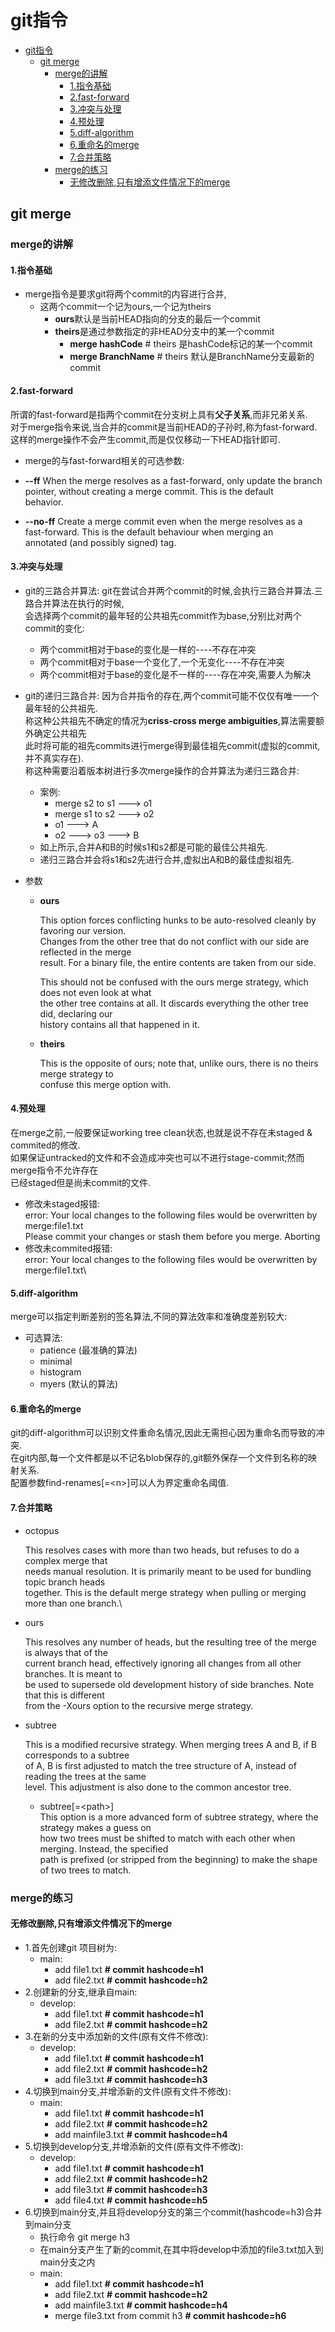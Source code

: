 # git指令

- [git指令](#git指令)
  - [git merge](#git-merge)
    - [merge的讲解](#merge的讲解)
      - [1.指令基础](#1指令基础)
      - [2.fast-forward](#2fast-forward)
      - [3.冲突与处理](#3冲突与处理)
      - [4.预处理](#4预处理)
      - [5.diff-algorithm](#5diff-algorithm)
      - [6.重命名的merge](#6重命名的merge)
      - [7.合并策略](#7合并策略)
    - [merge的练习](#merge的练习)
      - [无修改删除,只有增添文件情况下的merge](#无修改删除只有增添文件情况下的merge)

## git merge

### merge的讲解

#### 1.指令基础

- merge指令是要求git将两个commit的内容进行合并,
  - 这两个commit一个记为ours,一个记为theirs
    - **ours**默认是当前HEAD指向的分支的最后一个commit
    - **theirs**是通过参数指定的非HEAD分支中的某一个commit
      - **merge hashCode**  # theirs 是hashCode标记的某一个commit
      - **merge BranchName** # theirs 默认是BranchName分支最新的commit

#### 2.fast-forward

所谓的fast-forward是指两个commit在分支树上具有**父子关系**,而非兄弟关系.\
对于merge指令来说,当合并的commit是当前HEAD的子孙时,称为fast-forward.\
这样的merge操作不会产生commit,而是仅仅移动一下HEAD指针即可.

- merge的与fast-forward相关的可选参数:
- **--ff**
    When the merge resolves as a fast-forward, only update the branch\
    pointer, without creating a merge commit. This is the default\
    behavior.

- **--no-ff**
     Create a merge commit even when the merge resolves as a\
     fast-forward. This is the default behaviour when merging an\
     annotated (and possibly signed) tag.

#### 3.冲突与处理

- git的三路合并算法:
git在尝试合并两个commit的时候,会执行三路合并算法.三路合并算法在执行的时候,\
会选择两个commit的最年轻的公共祖先commit作为base,分别比对两个commit的变化:
  - 两个commit相对于base的变化是一样的----不存在冲突
  - 两个commit相对于base一个变化了,一个无变化----不存在冲突
  - 两个commit相对于base的变化是不一样的----存在冲突,需要人为解决

- git的递归三路合并:
因为合并指令的存在,两个commit可能不仅仅有唯一一个最年轻的公共祖先. \
称这种公共祖先不确定的情况为**criss-cross merge ambiguities**,算法需要额外确定公共祖先\
此时将可能的祖先commits进行merge得到最佳祖先commit(虚拟的commit,并不真实存在).\
称这种需要沿着版本树进行多次merge操作的合并算法为递归三路合并:

  - 案例:
    - merge s2 to s1 ---> o1
    - merge s1 to s2 ---> o2
    - o1 ---> A
    - o2 ---> o3 ---> B
  - 如上所示,合并A和B的时候s1和s2都是可能的最佳公共祖先.
  - 递归三路合并会将s1和s2先进行合并,虚拟出A和B的最佳虚拟祖先.

- 参数
  - **ours**

    This option forces conflicting hunks to be auto-resolved cleanly by favoring our version.\
    Changes from the other tree that do not conflict with our side are reflected in the merge\
    result. For a binary file, the entire contents are taken from our side.

    This should not be confused with the ours merge strategy, which does not even look at what\
    the other tree contains at all. It discards everything the other tree did, declaring our\
    history contains all that happened in it.

  - **theirs**

    This is the opposite of ours; note that, unlike ours, there is no theirs merge strategy to\
    confuse this merge option with.

#### 4.预处理

在merge之前,一般要保证working tree clean状态,也就是说不存在未staged & commited的修改.\
如果保证untracked的文件和不会造成冲突也可以不进行stage-commit;然而merge指令不允许存在\
已经staged但是尚未commit的文件.

- 修改未staged报错:\
error: Your local changes to the following files would be overwritten by merge:file1.txt\
Please commit your changes or stash them before you merge.
Aborting
- 修改未commited报错:\
error: Your local changes to the following files would be overwritten by merge:file1.txt\

#### 5.diff-algorithm

merge可以指定判断差别的签名算法,不同的算法效率和准确度差别较大:

- 可选算法:
  - patience   (最准确的算法)
  - minimal
  - histogram
  - myers  (默认的算法)

#### 6.重命名的merge

git的diff-algorithm可以识别文件重命名情况,因此无需担心因为重命名而导致的冲突.\
在git内部,每一个文件都是以不记名blob保存的,git额外保存一个文件到名称的映射关系.\
配置参数find-renames[=\<n\>]可以人为界定重命名阈值.

#### 7.合并策略

- octopus

    This resolves cases with more than two heads, but refuses to do a complex merge that\
    needs manual resolution. It is primarily meant to be used for bundling topic branch heads\
    together. This is the default merge strategy when pulling or merging more than one branch.\
- ours

    This resolves any number of heads, but the resulting tree of the merge is always that of the\
    current branch head, effectively ignoring all changes from all other branches. It is meant to\
    be used to supersede old development history of side branches. Note that this is different\
    from the -Xours option to the recursive merge strategy.
- subtree

    This is a modified recursive strategy. When merging trees A and B, if B corresponds to a subtree\
    of A, B is first adjusted to match the tree structure of A, instead of reading the trees at the same\
    level. This adjustment is also done to the common ancestor tree.
  - subtree[=\<path\>]\
        This option is a more advanced form of subtree strategy, where the strategy makes a guess on\
        how two trees must be shifted to match with each other when merging. Instead, the specified \
        path is prefixed (or stripped from the beginning) to make the shape of two trees to match.

### merge的练习

#### 无修改删除,只有增添文件情况下的merge

- 1.首先创建git 项目树为:
  - main:
    - add file1.txt   **# commit hashcode=h1**
    - add file2.txt   **# commit hashcode=h2**
- 2.创建新的分支,继承自main:
  - develop:
    - add file1.txt   **# commit hashcode=h1**
    - add file2.txt   **# commit hashcode=h2**
- 3.在新的分支中添加新的文件(原有文件不修改):
  - develop:
    - add file1.txt   **# commit hashcode=h1**
    - add file2.txt   **# commit hashcode=h2**
    - add file3.txt   **# commit hashcode=h3**
- 4.切换到main分支,并增添新的文件(原有文件不修改):
  - main:
    - add file1.txt       **# commit hashcode=h1**
    - add file2.txt       **# commit hashcode=h2**
    - add mainfile3.txt   **# commit hashcode=h4**
- 5.切换到develop分支,并增添新的文件(原有文件不修改):
  - develop:
    - add file1.txt   **# commit hashcode=h1**
    - add file2.txt   **# commit hashcode=h2**
    - add file3.txt   **# commit hashcode=h3**
    - add file4.txt   **# commit hashcode=h5**
- 6.切换到main分支,并且将develop分支的第三个commit(hashcode=h3)合并到main分支
  - 执行命令 git merge h3
  - 在main分支产生了新的commit,在其中将develop中添加的file3.txt加入到main分支之内
  - main:
    - add file1.txt       **# commit hashcode=h1**
    - add file2.txt       **# commit hashcode=h2**
    - add mainfile3.txt   **# commit hashcode=h4**
    - merge file3.txt from commit h3  **# commit hashcode=h6**
